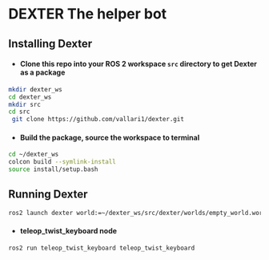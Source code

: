 # DEXTER The helper bot

## **Installing Dexter**

- #### Clone this repo into your ROS 2 workspace `src`  directory to get Dexter as a package
```bash
mkdir dexter_ws
cd dexter_ws
mkdir src
cd src
 git clone https://github.com/vallari1/dexter.git
```

- #### Build the package, source the workspace to terminal
```bash
cd ~/dexter_ws
colcon build --symlink-install
source install/setup.bash
```

## **Running Dexter**
```bash
ros2 launch dexter world:=~/dexter_ws/src/dexter/worlds/empty_world.world
```

- ####  teleop_twist_keyboard node
```bash
ros2 run teleop_twist_keyboard teleop_twist_keyboard
